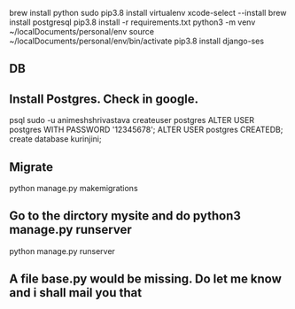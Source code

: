 brew install python
sudo pip3.8 install virtualenv
xcode-select --install
brew install postgresql 
pip3.8 install -r requirements.txt 
python3 -m venv ~/localDocuments/personal/env 
source ~/localDocuments/personal/env/bin/activate
pip3.8 install django-ses

## DB
## Install Postgres. Check in google.
psql
sudo -u animeshshrivastava createuser postgres
ALTER USER postgres WITH PASSWORD '12345678';
ALTER USER postgres CREATEDB;
create database kurinjini;

## Migrate
python manage.py makemigrations

## Go to the dirctory mysite and do python3 manage.py runserver
python manage.py runserver

## A file base.py would be missing. Do let me know and i shall mail you that
